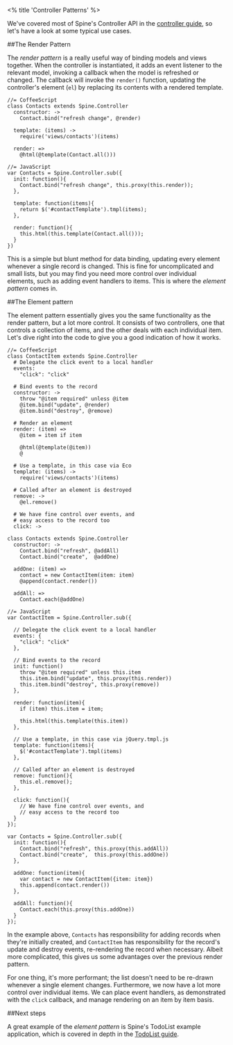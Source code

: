 <% title 'Controller Patterns' %>

We've covered most of Spine's Controller API in the [controller guide](<%= docs_path("controllers") %>), so let's have a look at some typical use cases. 

##The Render Pattern

The *render pattern* is a really useful way of binding models and views together. When the controller is instantiated, it adds an event listener to the relevant model, invoking a callback when the model is refreshed or changed. The callback will invoke the `render()` function, updating the controller's element (`el`) by replacing its contents with a rendered template. 

    //= CoffeeScript
    class Contacts extends Spine.Controller
      constructor: ->
        Contact.bind("refresh change", @render)

      template: (items) ->
        require('views/contacts')(items)

      render: =>
        @html(@template(Contact.all()))
    
    //= JavaScript
    var Contacts = Spine.Controller.sub({
      init: function(){
        Contact.bind("refresh change", this.proxy(this.render));
      },
      
      template: function(items){
        return $('#contactTemplate').tmpl(items);
      },
      
      render: function(){
        this.html(this.template(Contact.all()));
      }
    })
    
This is a simple but blunt method for data binding, updating every element whenever a single record is changed. This is fine for uncomplicated and small lists, but you may find you need more control over individual elements, such as adding event handlers to items. This is where the *element pattern* comes in.

##The Element pattern

The element pattern essentially gives you the same functionality as the render pattern, but a lot more control. It consists of two controllers, one that controls a collection of items, and the other deals with each individual item. Let's dive right into the code to give you a good indication of how it works.

    //= CoffeeScript
    class ContactItem extends Spine.Controller
      # Delegate the click event to a local handler
      events:
        "click": "click"
      
      # Bind events to the record
      constructor: ->
        throw "@item required" unless @item
        @item.bind("update", @render)
        @item.bind("destroy", @remove)

      # Render an element
      render: (item) =>
        @item = item if item

        @html(@template(@item))
        @

      # Use a template, in this case via Eco
      template: (items) ->
        require('views/contacts')(items)

      # Called after an element is destroyed
      remove: ->
        @el.remove()
      
      # We have fine control over events, and 
      # easy access to the record too
      click: ->

    class Contacts extends Spine.Controller
      constructor: ->
        Contact.bind("refresh", @addAll)
        Contact.bind("create",  @addOne)

      addOne: (item) =>
        contact = new ContactItem(item: item)
        @append(contact.render())

      addAll: =>
        Contact.each(@addOne)
    
    //= JavaScript
    var ContactItem = Spine.Controller.sub({
      
      // Delegate the click event to a local handler
      events: {
        "click": "click"
      },
      
      // Bind events to the record
      init: function()
        throw "@item required" unless this.item
        this.item.bind("update", this.proxy(this.render))
        this.item.bind("destroy", this.proxy(remove))
      },
      
      render: function(item){
        if (item) this.item = item;
        
        this.html(this.template(this.item))
      },
      
      // Use a template, in this case via jQuery.tmpl.js
      template: function(items){
        $('#contactTemplate').tmpl(items)
      },
      
      // Called after an element is destroyed
      remove: function(){
        this.el.remove();
      },
      
      click: function(){
        // We have fine control over events, and 
        // easy access to the record too
      }
    });

    var Contacts = Spine.Controller.sub({
      init: function(){
        Contact.bind("refresh", this.proxy(this.addAll))
        Contact.bind("create",  this.proxy(this.addOne))        
      },
      
      addOne: function(item){
        var contact = new ContactItem({item: item})
        this.append(contact.render())
      },
      
      addAll: function(){
        Contact.each(this.proxy(this.addOne))
      }
    });        
    
In the example above, `Contacts` has responsibility for adding records when they're initially created, and `ContactItem` has responsibility for the record's update and destroy events, re-rendering the record when necessary. Albeit more complicated, this gives us some advantages over the previous render pattern. 

For one thing, it's more performant; the list doesn't need to be re-drawn whenever a single element changes. Furthermore, we now have a lot more control over individual items. We can place event handlers, as demonstrated with the `click` callback, and manage rendering on an item by item basis.

##Next steps

A great example of the *element pattern* is Spine's TodoList example application, which is covered in depth in the [TodoList guide](<%= docs_path("example") %>).
